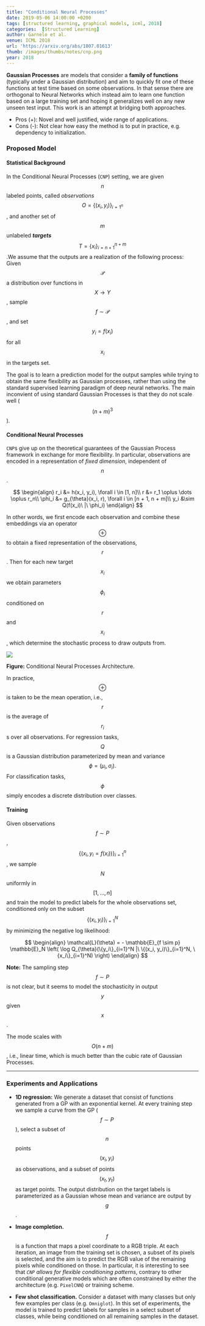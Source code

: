 ```yaml
---
title: "Conditional Neural Processes"
date: 2019-05-06 14:00:00 +0200
tags: [structured learning, graphical models, icml, 2018]
categories:  [Structured Learning]
author: Garnelo et al.
venue: ICML 2018
url: 'https://arxiv.org/abs/1807.01613'
thumb: /images/thumbs/notes/cnp.png
year: 2018
---
```


<div class="summary">
  <b>Gaussian Processes</b> are models that consider a <b>family of functions</b> (typically under a Gaussian distribution) and aim to quickly fit one of these functions at test time based on some observations. In that sense there are orthogonal to Neural Networks which instead aim to learn one function based on a large training set and hoping it generalizes well on any new unseen test input. This work is an attempt at bridging both approaches.

  <ul>
    <li><span class="procons">Pros (+):</span> Novel and well justified, wide range of applications.</li>
    <li><span class="procons">Cons (-):</span> Not clear how easy the method is to put in practice, e.g. dependency to initialization.</li>
  </ul>
</div>


<h3 class="section proposed"> Proposed Model</h3>

#### Statistical Background
  In the Conditional Neural Processes (`CNP`) setting, we are given $$n$$ labeled points, called *observations* $$O = \{(x_i, y_i)\}_{i=1^n}$$, and another set of $$m$$ unlabeled ***targets*** $$T = \{x_i\}_{i=n + 1}^{n + m}$$.We assume
that the outputs are a realization of the following process: Given $$\mathcal P$$ a distribution over functions in $$X \rightarrow Y$$, sample $$f \sim \mathcal P$$, and set $$y_i = f(x_i)$$ for all $$x_i$$ in the targets set.

The goal is to learn a prediction model for the output samples while trying to obtain the same flexibility as Gaussian processes, rather than using the standard supervised learning paradigm of deep neural networks.
The main inconvient of using standard Gaussian Processes is that they do not scale well ($$(n + m)^3$$).

#### Conditional Neural Processes
  `CNP`s give up on the theoretical guarantees of the Gaussian Process framework in exchange for more flexibility. In particular, observations are encoded in a representation of *fixed dimension*, independent of $$n$$.

$$
  \begin{align}
  r_i &= h(x_i, y_i), \forall i \in [1, n]\\
  r &= r_1 \oplus \dots \oplus r_n\\
  \phi_i &= g_{\theta}(x_i, r), \forall i \in [n + 1, n + m]\\
  y_i &\sim Q(f(x_i)\ |\ \phi_i)
  \end{align}
  $$

  In other words, we first encode each observation and combine these embeddings via  an operator $$\oplus$$ to obtain a fixed representation of the observations, $$r$$. Then for each new target $$x_i$$ we obtain parameters $$\phi_i$$ conditioned on $$r$$ and $$x_i$$, which determine the stochastic process to draw outputs from.


<div class="figure">
<img src="{{ site.baseurl }}/images/posts/conditional_neural_processes.png">
<p><b>Figure:</b> Conditional Neural Processes Architecture.</p>
</div>



  In practice, $$\oplus$$ is taken to be the mean operation, i.e., $$r$$ is the average of $$r_i$$s over all observations. For regression tasks, $$Q$$ is a Gaussian distribution parameterized by mean and variance $$\phi = (\mu_i, \sigma_i).$$  For classification tasks, $$\phi$$ simply encodes a discrete distribution over classes.

#### Training

Given observations $$f \sim P$$, $$\{(x_i, y_i = f(x_i))\}_{i=1}^n$$, we sample $$N$$ uniformly in $$[1, \dots, n]$$ and train the model to predict labels for the whole observations set, conditioned only on the subset  $$\{(x_i, y_i)\}_{i=1}^N$$ by minimizing the negative log likelihood:

$$
\begin{align}
\mathcal{L}(\theta) = - \mathbb{E}_{f \sim p} \mathbb{E}_N \left( \log Q_{\theta}(\{y_i\}_{i=1}^N |\ \{(x_i, y_i)\}_{i=1}^N, \{x_i\}_{i=1}^N) \right)
\end{align}
$$

**Note:** The sampling step $$f \sim P$$ is not clear, but it seems to model the stochasticity in output $$y$$ given $$x$$.

The mode scales with $$O(n + m)$$, i.e., linear time, which is much better than the cubic rate of Gaussian Processes.


---

<h3 class="section experiments"> Experiments and Applications </h3>


 * **1D regression:** We generate a  dataset that consist of functions generated from a GP with an exponential kernel.  At every training step we sample a curve from the GP ($$f \sim P$$), select a subset of $$n$$ points $$(x_i, y_i)$$ as observations, and a subset of points $$(x_t, y_t)$$ as target points. The output distribution on the target labels is parameterized as a Gaussian whose mean and variance are output by $$g$$.

 * **Image completion.** $$f$$ is a function that maps a pixel coordinate to a RGB triple. At each iteration, an image from the training set is chosen, a subset of its pixels is selected, and the aim is to predict the RGB value of the remaining pixels while conditioned on those. In particular, it is interesting to see that *`CNP` allows for flexible conditioning patterns*, contrary to other conditional generative models which are often constrained by either the architecture (e.g. `PixelCNN`) or training scheme.

 * **Few shot classification.** Consider a dataset with many classes but only few examples per class (e.g. `Omniglot`). In this set of experiments, the model is trained to predict labels for samples in a select subset of classes, while being conditioned on all remaining samples in the dataset.
